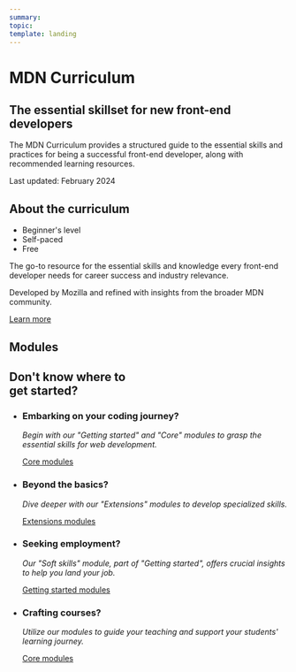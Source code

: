 ```yaml
---
summary:
topic:
template: landing
---
```


# MDN Curriculum

## The essential skillset for new front-end developers

The MDN Curriculum provides a structured guide to the essential skills and practices for being a successful front-end developer, along with recommended learning resources.

Last updated: February 2024

## About the curriculum

- Beginner's level
- Self-paced
- Free

The go-to resource for the essential skills and knowledge every front-end developer needs for career success and industry relevance.

Developed by Mozilla and refined with insights from the broader MDN community.

[Learn more](./1-about-curriculum.md)

## Modules

<!-- generate content -->

## Don't know where to<br>get started? <!-- markdownlint-disable-line MD033 -->

- ### Embarking on your coding journey?

  _Begin with our "Getting started" and "Core" modules to grasp the essential skills for web development._

  [Core modules](./3-core/)

- ### Beyond the basics?

  _Dive deeper with our "Extensions" modules to develop specialized skills._

  [Extensions modules](./4-extensions/)

- ### Seeking employment?

  _Our "Soft skills" module, part of "Getting started", offers crucial insights to help you land your job._

  [Getting started modules](./2-getting-started/)

- ### Crafting courses?

  _Utilize our modules to guide your teaching and support your students' learning journey._

  [Core modules](./3-core/)
